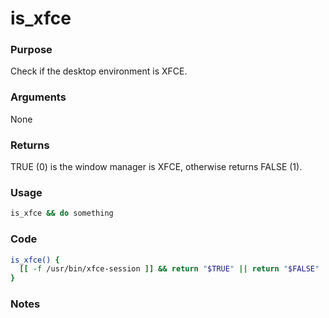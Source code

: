 # is_xfce
### Purpose
Check if the desktop environment is XFCE.
### Arguments
None
### Returns
TRUE (0) is the window manager is XFCE, otherwise returns FALSE (1).
### Usage
```bash
is_xfce && do something
```
### Code
```bash
is_xfce() {
  [[ -f /usr/bin/xfce-session ]] && return "$TRUE" || return "$FALSE"
}
```
### Notes
